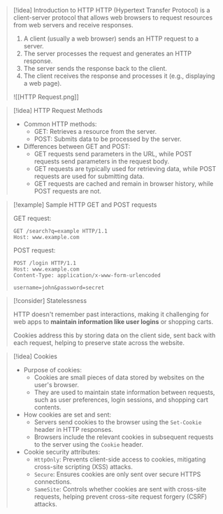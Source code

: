 > [!idea] Introduction to HTTP
>   HTTP (Hypertext Transfer Protocol) is a client-server protocol that allows web browsers to request resources from web servers and receive responses.
>   1. A client (usually a web browser) sends an HTTP request to a server.
>   2. The server processes the request and generates an HTTP response.
>   3. The server sends the response back to the client.
>   4. The client receives the response and processes it (e.g., displaying a web page).
>
> ![[HTTP Request.png]]

> [!idea] HTTP Request Methods
>
> - Common HTTP methods:
>   - GET: Retrieves a resource from the server.
>   - POST: Submits data to be processed by the server.
> - Differences between GET and POST:
>   - GET requests send parameters in the URL, while POST requests send parameters in the request body.
>   - GET requests are typically used for retrieving data, while POST requests are used for submitting data.
>   - GET requests are cached and remain in browser history, while POST requests are not.

> [!example] Sample HTTP GET and POST requests
>
> GET request:
> ```http
> GET /search?q=example HTTP/1.1
> Host: www.example.com
> ```
>
> POST request:
> ```http
> POST /login HTTP/1.1
> Host: www.example.com
> Content-Type: application/x-www-form-urlencoded
>
> username=john&password=secret
> ```

> [!consider] Statelessness
>
> HTTP doesn't remember past interactions, making it challenging for web apps to **maintain information like user logins** or shopping carts. 
> 
> Cookies address this by storing data on the client side, sent back with each request, helping to preserve state across the website.



> [!idea] Cookies
>
> - Purpose of cookies:
>   - Cookies are small pieces of data stored by websites on the user's browser.
>   - They are used to maintain state information between requests, such as user preferences, login sessions, and shopping cart contents.
> - How cookies are set and sent:
>   - Servers send cookies to the browser using the `Set-Cookie` header in HTTP responses.
>   - Browsers include the relevant cookies in subsequent requests to the server using the `Cookie` header.
> - Cookie security attributes:
>   - `HttpOnly`: Prevents client-side access to cookies, mitigating cross-site scripting (XSS) attacks.
>   - `Secure`: Ensures cookies are only sent over secure HTTPS connections.
>   - `SameSite`: Controls whether cookies are sent with cross-site requests, helping prevent cross-site request forgery (CSRF) attacks.

